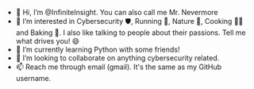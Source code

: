 - 👋 Hi, I’m @InfiniteInsight. You can also call me Mr. Nevermore
- 👀 I’m interested in Cybersecurity 🛡️, Running 🏃, Nature 🌿, Cooking 👨‍🍳 and Baking 🍞. I also like talking to people about their passions. Tell me what drives you! 😄
- 🌱 I’m currently learning Python with some friends!
- 💞️ I’m looking to collaborate on anything cybersecurity related.
- 📫 Reach me through email (gmail). It's the same as my GitHub username. 

<!---
InfiniteInsight/InfiniteInsight is a ✨ special ✨ repository because its `README.md` (this file) appears on your GitHub profile.
You can click the Preview link to take a look at your changes.
--->
